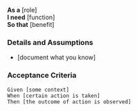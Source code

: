 **As a** [role]  
**I need** [function]  
**So that** [benefit]  
      
### Details and Assumptions  
* [document what you know]  

### Acceptance Criteria  
```gherkin  
Given [some context]  
When [certain action is taken]  
Then [the outcome of action is observed]  
